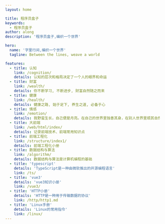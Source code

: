 ```yaml
---
layout: home

title: 程序员盒子
keywords:
  - 程序员盒子
author: along
description: '程序员盒子,编织一个世界'

hero:
  name: '字里行间,编织一个世界'
  tagline: Between the lines, weave a world

features:
  - title: 认知
    link: /cognition/
    details: 认知的层次和格局决定了一个人的眼界和命运
  - title: 财富
    link: /wealth/
    details: 你不断学习, 不断进步, 财富自然随之而来
  - title: 健康
    link: /health/
    details: 健康之路, 始于足下, 养生之道, 必备于心
  - title: 情感
    link: /emotion/
    details: 我野蛮生长，自己便是月亮。在自己的世界里独善其身，在别人世界里顺其自然
  - title: 大前端
    link: /web/html/index/
    details: 记录前端技术、前端常用知识点
  - title: 前端工程化
    link: /structure/index1/
    details: 前端工程化小册
  - title: 数据结构与算法
    link: /algorithm/
    details: 数据结构与算法是计算机编程的基础
  - title: 'typescript'
    details: 'TypeScript是一种由微软推出的开源编程语言'
    link: /ts/
  - title: 'vue3'
    details: 'vue3知识小册'
    link: /vue3/
  - title: 'HTTP小册'
    details: 'HTTP是一种用于传输数据的协议'
    link: /http/http1.md
  - title: 'Linux手册'
    details: 'Linux的常用指令'
    link: /linux/
---
```

